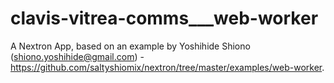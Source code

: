 # clavis-vitrea-comms___web-worker
A Nextron App, based on an example by Yoshihide Shiono (shiono.yoshihide@gmail.com) - https://github.com/saltyshiomix/nextron/tree/master/examples/web-worker.
